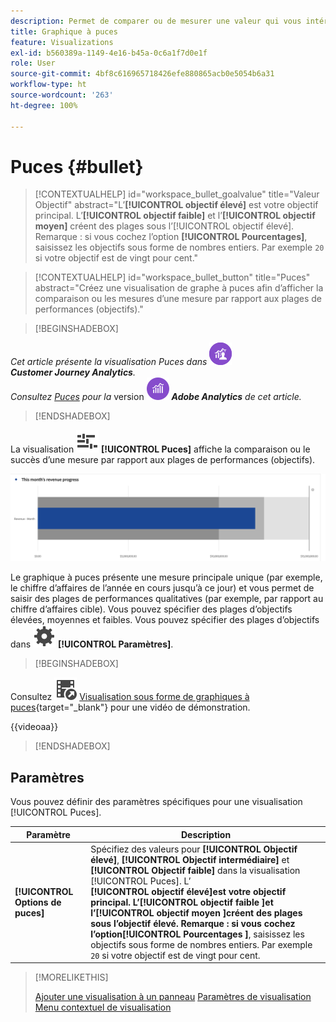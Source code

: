 ```yaml
---
description: Permet de comparer ou de mesurer une valeur qui vous intéresse par rapport à d’autres plages de performances (objectifs).
title: Graphique à puces
feature: Visualizations
exl-id: b560389a-1149-4e16-b45a-0c6a1f7d0e1f
role: User
source-git-commit: 4bf8c616965718426efe880865acb0e5054b6a31
workflow-type: ht
source-wordcount: '263'
ht-degree: 100%

---
```


# Puces {#bullet}

<!-- markdownlint-disable MD034 -->

>[!CONTEXTUALHELP]
>id="workspace_bullet_goalvalue"
>title="Valeur Objectif"
>abstract="L’**[!UICONTROL objectif élevé]** est votre objectif principal. L’**[!UICONTROL objectif faible]** et l’**[!UICONTROL objectif moyen]** créent des plages sous l’[!UICONTROL objectif élevé]. Remarque : si vous cochez l’option **[!UICONTROL Pourcentages]**, saisissez les objectifs sous forme de nombres entiers. Par exemple `20` si votre objectif est de vingt pour cent."

<!-- markdownlint-enable MD034 -->

<!-- markdownlint-disable MD034 -->

>[!CONTEXTUALHELP]
>id="workspace_bullet_button"
>title="Puces"
>abstract="Créez une visualisation de graphe à puces afin d’afficher la comparaison ou les mesures d’une mesure par rapport aux plages de performances (objectifs)."

<!-- markdownlint-enable MD034 -->

>[!BEGINSHADEBOX]

_Cet article présente la visualisation Puces dans_ ![CustomerJourneyAnalytics](/help/assets/icons/CustomerJourneyAnalytics.svg) _**Customer Journey Analytics**._<br/>_Consultez [Puces](https://experienceleague.adobe.com/fr/docs/analytics/analyze/analysis-workspace/visualizations/bullet-graph) pour la_ version ![AdobeAnalytics](/help/assets/icons/AdobeAnalytics.svg) _**Adobe Analytics** de cet article._

>[!ENDSHADEBOX]

La visualisation ![GraphBullet](/help/assets/icons/GraphBullet.svg) **[!UICONTROL Puces]** affiche la comparaison ou le succès d’une mesure par rapport aux plages de performances (objectifs).

![Visualisation sous forme de graphiques à puces](assets/bullet.png)

Le graphique à puces présente une mesure principale unique (par exemple, le chiffre d’affaires de l’année en cours jusqu’à ce jour) et vous permet de saisir des plages de performances qualitatives (par exemple, par rapport au chiffre d’affaires cible). Vous pouvez spécifier des plages d’objectifs élevées, moyennes et faibles. Vous pouvez spécifier des plages d’objectifs dans ![Paramètre](/help/assets/icons/Setting.svg) **[!UICONTROL Paramètres]**.

>[!BEGINSHADEBOX]

Consultez ![VideoCheckedOut](/help/assets/icons/VideoCheckedOut.svg) [Visualisation sous forme de graphiques à puces](https://video.tv.adobe.com/v/41508/?quality=12/?quality=12&learn=on&captions=fre_fr){target="_blank"} pour une vidéo de démonstration.

{{videoaa}}

>[!ENDSHADEBOX]


## Paramètres

Vous pouvez définir des paramètres spécifiques pour une visualisation [!UICONTROL Puces].

| Paramètre | Description |
|---|---|
| **[!UICONTROL Options de puces]** | Spécifiez des valeurs pour **[!UICONTROL Objectif élevé]**, **[!UICONTROL Objectif intermédiaire]** et **[!UICONTROL Objectif faible]** dans la visualisation [!UICONTROL Puces]. L’<br/>**[!UICONTROL objectif élevé&#x200B;]**est votre objectif principal. L’**[!UICONTROL  objectif faible ]**et l’**[!UICONTROL  objectif moyen ]**créent des plages sous l’objectif élevé. Remarque : si vous cochez l’option**[!UICONTROL  Pourcentages ]**, saisissez les objectifs sous forme de nombres entiers. Par exemple `20` si votre objectif est de vingt pour cent. |

>[!MORELIKETHIS]
>
>[Ajouter une visualisation à un panneau](/help/analysis-workspace/visualizations/freeform-analysis-visualizations.md#add-visualizations-to-a-panel)
>[Paramètres de visualisation](/help/analysis-workspace/visualizations/freeform-analysis-visualizations.md#settings)
>[Menu contextuel de visualisation](/help/analysis-workspace/visualizations/freeform-analysis-visualizations.md#context-menu)
>


